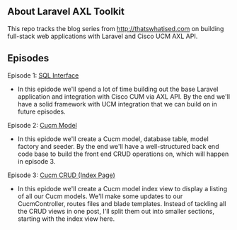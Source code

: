 ## About Laravel AXL Toolkit

This repo tracks the blog series from http://thatswhatised.com on building full-stack web applications with Laravel and Cisco UCM AXL API.

## Episodes

Episode 1: [SQL Interface](http://thatswhatised.com/blog/post/laravel-and-the-cisco-ucm-axl-api-part-1)
* In this epidode we'll spend a lot of time building out the base Laravel application and integration with Cisco CUM via AXL API.  By the end we'll have a solid framework with UCM integration that we can build on in future episodes.

Episode 2: [Cucm Model](http://thatswhatised.com/blog/post/laravel-and-the-cisco-ucm-axl-api-part-2)
* In this epidode we'll create a Cucm model, database table, model factory and seeder.  By the end we'll have a well-structured back end code base to build the front end CRUD operations on, which will happen in episode 3.

Episode 3: [Cucm CRUD (Index Page)](http://thatswhatised.com/blog/post/laravel-and-the-cisco-ucm-axl-api-part-3)
* In this epidode we'll create a Cucm model index view to display a listing of all our Cucm models.  We'll make some updates to our CucmController, routes files and blade templates.  Instead of tackling all the CRUD views in one post, I'll split them out into smaller sections, starting with the index view here.